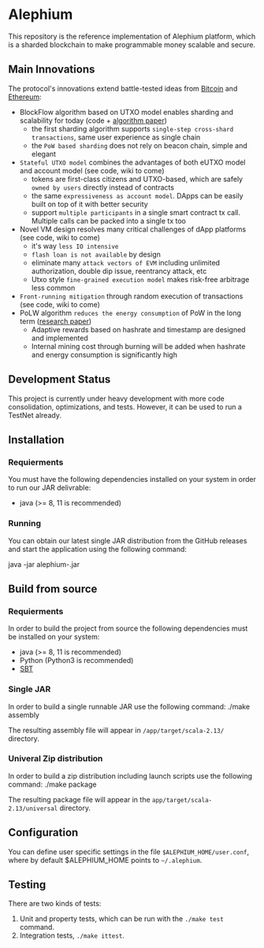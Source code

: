 # Alephium

This repository is the reference implementation of Alephium platform,
which is a sharded blockchain to make programmable money scalable and secure.

## Main Innovations

The protocol's innovations extend battle-tested ideas from [Bitcoin](https://bitcoin.org/bitcoin.pdf) and [Ethereum](https://ethereum.org/en/whitepaper/):

* BlockFlow algorithm based on UTXO model enables sharding and scalability for today (code + [algorithm paper](https://github.com/alephium/research/blob/master/alephium.pdf))
  * the first sharding algorithm supports `single-step cross-shard transactions`, same user experience as single chain
  * the `PoW based sharding` does not rely on beacon chain, simple and elegant
* `Stateful UTXO model` combines the advantages of both eUTXO model and account model (see code, wiki to come)
  * tokens are first-class citizens and UTXO-based, which are safely `owned by users` directly instead of contracts
  * the same `expressiveness as account model`. DApps can be easily built on top of it with better security
  * support `multiple participants` in a single smart contract tx call. Multiple calls can be packed into a single tx too
* Novel VM design resolves many critical challenges of dApp platforms (see code, wiki to come)
  * it's way `less IO intensive`
  * `flash loan is not available` by design
  * eliminate many `attack vectors of EVM` including unlimited authorization, double dip issue, reentrancy attack, etc
  * Utxo style `fine-grained execution model` makes risk-free arbitrage less common
* `Front-running mitigation` through random execution of transactions (see code, wiki to come)
* PoLW algorithm `reduces the energy consumption` of PoW in the long term ([research paper](https://github.com/alephium/research/blob/master/polw.pdf))
  * Adaptive rewards based on hashrate and timestamp are designed and implemented
  * Internal mining cost through burning will be added when hashrate and energy consumption is significantly high

## Development Status

This project is currently under heavy development with more code consolidation, optimizations, and tests. However, it can be used to run a TestNet already.

## Installation

### Requierments

You must have the following dependencies installed on your system in order to run our JAR delivrable:

- java (>= 8, 11 is recommended)

### Running

You can obtain our latest single JAR distribution from the GitHub releases and start the application using the following command:

   java -jar alephium-<VERSION>.jar

## Build from source

### Requierments

In order to build the project from source the following dependencies must be installed on your system:
- java (>= 8, 11 is recommended)
- Python (Python3 is recommended)
- [SBT](https://docs.scala-lang.org/getting-started/sbt-track/getting-started-with-scala-and-sbt-on-the-command-line.html)

### Single JAR

In order to build a single runnable JAR use the following command:
  ./make assembly

The resulting assembly file will appear in `/app/target/scala-2.13/` directory.

### Univeral Zip distribution

In order to build a zip distribution including launch scripts use the following command:
  ./make package

The resulting package file will appear in the `app/target/scala-2.13/universal` directory.

## Configuration

You can define user specific settings in the file `$ALEPHIUM_HOME/user.conf`, where by default $ALEPHIUM_HOME points to `~/.alephium`.

## Testing

There are two kinds of tests:

1) Unit and property tests, which can be run with the `./make test` command.
2) Integration tests, `./make ittest`.

